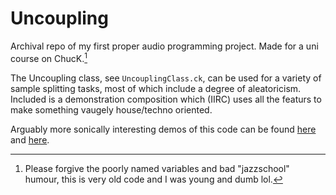 # Uncoupling
Archival repo of my first proper audio programming project. Made for a uni course on ChucK.[^1]  

The Uncoupling class, see `UncouplingClass.ck`, can be used for a variety of sample splitting tasks, most of which include a degree of aleatoricism. Included is a demonstration composition which (IIRC) uses all the featurs to make something vaugely house/techno oriented.

Arguably more sonically interesting demos of this code can be found [here](https://youtu.be/_Y4DkZmrcEQ) and [here](https://succulentkeeper.bandcamp.com/track/succulent-keeper).  

[^1]: Please forgive the poorly named variables and bad "jazzschool" humour, this is very old code and I was young and dumb lol.   
